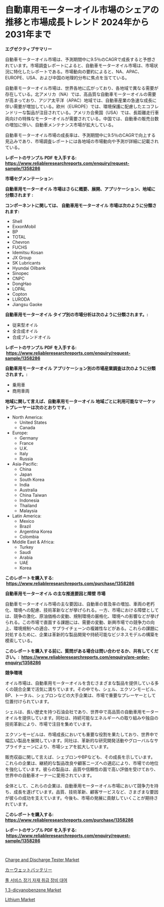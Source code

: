 <p><h1>自動車用モーターオイル市場のシェアの推移と市場成長トレンド 2024年から2031年まで</h1></p><p><strong>エグゼクティブサマリー</strong></p>
<p><p>自動車モーターオイル市場は、予測期間中に9.5％のCAGRで成長すると予想されています。市場調査レポートによると、自動車モーターオイル市場は、市場状況に特化したレポートである。市場動向の要約によると、NA、APAC、EUROPE、USA、および中国の地理的分布に焦点を当てている。</p><p>自動車モーターオイル市場は、世界各地に広がっており、各地域で異なる需要が存在している。北アメリカ（NA）では、高品質な自動車モーターオイルの需要が高まっており、アジア太平洋（APAC）地域では、自動車産業の急速な成長に伴い需要が増加している。欧州（EUROPE）では、環境保護に配慮したエコフレンドリーな製品が注目されている。アメリカ合衆国（USA）では、長距離走行車両向けの特殊なモーターオイルが需要されている。中国では、自動車の販売台数の増加に伴い、自動車メンテナンス市場が拡大している。</p><p>自動車モーターオイル市場の成長率は、予測期間中に9.5％のCAGRで向上する見込みであり、市場調査レポートには各地域の市場動向や予測が詳細に記載されている。</p></p>
<p><strong>レポートのサンプル PDF を入手する: <a href="https://www.reliableresearchreports.com/enquiry/request-sample/1358286">https://www.reliableresearchreports.com/enquiry/request-sample/1358286</a></strong></p>
<p><strong>市場セグメンテーション:</strong></p>
<p><strong> 自動車用モーターオイル 市場はさらに概要、展開、アプリケーション、地域に分類されます :</strong></p>
<p><strong>コンポーネントに関しては、 自動車用モーターオイル 市場は次のように分類されます: &nbsp;</strong></p>
<p><ul><li>Shell</li><li>ExxonMobil</li><li>BP</li><li>TOTAL</li><li>Chevron</li><li>FUCHS</li><li>Idemitsu Kosan</li><li>JX Group</li><li>SK Lubricants</li><li>Hyundai Oilbank</li><li>Sinopec</li><li>CNPC</li><li>DongHao</li><li>LOPAL</li><li>Copton</li><li>LURODA</li><li>Jiangsu Gaoke</li></ul></p>
<p><strong> 自動車用モーターオイル タイプ別の市場分析は次のように分類されます。:</strong></p>
<p><ul><li>従来型オイル</li><li>全合成オイル</li><li>合成ブレンドオイル</li></ul></p>
<p><strong>レポートのサンプル PDF を入手する: &nbsp;<a href="https://www.reliableresearchreports.com/enquiry/request-sample/1358286">https://www.reliableresearchreports.com/enquiry/request-sample/1358286</a></strong></p>
<p><strong> 自動車用モーターオイル アプリケーション別の市場産業調査は次のように分類されます。:</strong></p>
<p><ul><li>乗用車</li><li>商用車両</li></ul></p>
<p><strong>地域に関して言えば、自動車用モーターオイル 地域ごとに利用可能なマーケットプレーヤーは次のとおりです。:</strong></p>
<p><ul>
    <li>
        North America:
        <ul>
            <li>United States</li>
            <li>Canada</li>
        </ul>
    </li>
    <li>
        Europe:
        <ul>
            <li>Germany</li>
            <li>France</li>
            <li>U.K.</li>
            <li>Italy</li>
            <li>Russia</li>
        </ul>
    </li>
    <li>
        Asia-Pacific:
        <ul>
            <li>China</li>
            <li>Japan</li>
            <li>South Korea</li>
            <li>India</li>
            <li>Australia</li>
            <li>China Taiwan</li>
            <li>Indonesia</li>
            <li>Thailand</li>
            <li>Malaysia</li>
        </ul>
    </li>
    <li>
        Latin America:
        <ul>
            <li>Mexico</li>
            <li>Brazil</li>
            <li>Argentina Korea</li>
            <li>Colombia</li>
        </ul>
    </li>
    <li>
        Middle East & Africa:
        <ul>
            <li>Turkey</li>
            <li>Saudi</li>
            <li>Arabia</li>
            <li>UAE</li>
            <li>Korea</li>
        </ul>
    </li>
    </ul></p>
<p><strong>このレポートを購入する: &nbsp;<a href="https://www.reliableresearchreports.com/purchase/1358286">https://www.reliableresearchreports.com/purchase/1358286</a></strong></p>
<p><strong>自動車用モーターオイル の主な推進要因と障壁 市場</strong></p>
<p><p>自動車モーターオイル市場の主な要因は、自動車の普及率の増加、車両の老朽化、環境への配慮、技術革新などが挙げられる。一方、市場における障壁としては、競争の激化、原油価格の変動、規制環境の厳格化、環境への影響などが挙げられる。この市場で直面する課題には、需要の変動、新興市場での競争力の向上、環境規制への適合、サプライチェーンの複雑性などがある。これらの課題に対処するために、企業は革新的な製品開発や持続可能なビジネスモデルの構築を模索している。</p></p>
<p><strong>このレポートを購入する前に、質問がある場合は問い合わせるか、共有してください。:&nbsp; <a href="https://www.reliableresearchreports.com/enquiry/pre-order-enquiry/1358286">https://www.reliableresearchreports.com/enquiry/pre-order-enquiry/1358286</a></strong></p>
<p><strong>競争環境</strong></p>
<p><p>オイル市場は、自動車用モーターオイルを含むさまざまな製品を提供している多くの競合企業で活気に満ちています。その中でも、シェル、エクソンモービル、BP、トータル、シェブロンなどの大手企業は、市場で重要なプレーヤーとして位置付けられています。</p><p>シェルは、長い歴史を持つ石油会社であり、世界中で高品質の自動車用モーターオイルを提供しています。同社は、持続可能なエネルギーへの取り組みや独自の技術革新により、市場で注目を集めています。</p><p>エクソンモービルは、市場成長においても重要な役割を果たしており、世界中で幅広い製品を展開しています。同社は、革新的な研究開発活動やグローバルなサプライチェーンにより、市場シェアを拡大しています。</p><p>販売収益に関して言えば、シェブロンやBPなども、その成長を示しています。これらの企業は、継続的な製品改良や顧客ニーズへの適応により、市場での地位を強化しています。彼らの製品は、品質や信頼性の面で高い評価を受けており、世界中の自動車オーナーに愛用されています。</p><p>全体として、これらの企業は、自動車用モーターオイル市場において競争力を持ち、成長を遂げています。品質、技術革新、顧客サービスなど、さまざまな要因が彼らの成功を支えています。今後も、市場の発展に貢献していくことが期待されています。</p></p>
<p><strong>このレポートを購入する: &nbsp; <a href="https://www.reliableresearchreports.com/purchase/1358286">https://www.reliableresearchreports.com/purchase/1358286</a></strong></p>
<p><strong>レポートのサンプル PDF を入手する: &nbsp;<a href="https://www.reliableresearchreports.com/enquiry/request-sample/1358286">https://www.reliableresearchreports.com/enquiry/request-sample/1358286</a></strong><strong></strong></p>
<p>&nbsp;</p>
<p><p><a href="https://three-jumbo-f6d.notion.site/Charge-and-Discharge-Tester-Market-Challenges-Opportunities-and-Growth-Drivers-and-Major-Market-P-146ce171fa4b478092dd0556bd8fad7d">Charge and Discharge Tester Market</a></p><p><a href="https://github.com/bevdtkn4419963/Market-Research-Report-List-1/blob/main/7400571193125.md">カーウェットバッテリー</a></p><p><a href="https://github.com/jntpkh496620/Market-Research-Report-List-1/blob/main/7167451192908.md">풀 서비스 장기 자재 취급 장비 대여</a></p><p><a href="https://issuu.com/reportprime-2/docs/13-dicyanobenzene-market-size-2030.pptx">1,3-dicyanobenzene Market</a></p><p><a href="https://github.com/prosalinda88/Market-Research-Report-List-3/blob/main/lithium-market.md">Lithium Market</a></p></p>